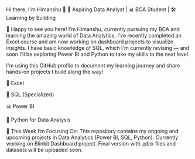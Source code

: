Hi there, I'm Himanshu 👋
📍 Aspiring Data Analyst | 📊 BCA Student | 🛠️ Learning by Building

🙌 Happy to see you here!
I’m Himanshu, currently pursuing my BCA and learning the amazing world of Data Analytics. I’ve recently completed an Excel course and am now working on dashboard projects to visualize insights. I have basic knowledge of SQL, which I'm currently revising — and soon I'll be exploring Power BI and Python to take my skills to the next level.

I'm using this GitHub profile to document my learning journey and share hands-on projects I build along the way!

📗 Excel

🧮 SQL (Specialized)

📊 Power BI 

🐍 Python for Data Analysis 

📅 This Week I’m Focusing On:
This repository contains my ongoing and upcoming projects in Data Analytics (Power BI, SQL, Python). Currently working on Blinkit Dashboard project. Final version with .pbix files and datasets will be uploaded soon.


